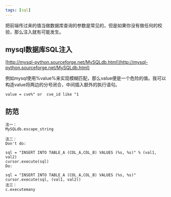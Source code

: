 ```yaml
---
tags: [sql]
---
```


把前端传过来的值当做数据库查询的参数是常见的，但是如果你没有做任何的校验，那么注入就有可能发生。

## mysql数据库SQL注入

[http://mysql-python.sourceforge.net/MySQLdb.html](http://mysql-python.sourceforge.net/MySQLdb.html)

例如mysql使用%value%来实现模糊匹配，那么value便是一个危险的值。我可以构造value将两边的分号闭合，中间插入额外的执行语句。
```
value = cve%" or  cve_id like "1
```


## 防范
```
法一：
MySQLdb.escape_string

法二：
Don't do:

sql = "INSERT INTO TABLE_A (COL_A,COL_B) VALUES (%s, %s)" % (val1, val2)
cursor.execute(sql)
Do:

sql = "INSERT INTO TABLE_A (COL_A,COL_B) VALUES (%s, %s)"
cursor.execute(sql, (val1, val2))
法三：
c.executemany
```
